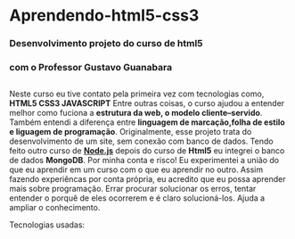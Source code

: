 # Aprendendo-html5-css3
### Desenvolvimento projeto do curso de html5
### com o Professor Gustavo Guanabara
##
Neste curso eu tive contato pela primeira vez com tecnologias como,  **HTML5 CSS3 JAVASCRIPT** Entre outras coisas, o curso ajudou a entender melhor como fuciona a **estrutura da web, o modelo cliente–servido**. Também entendi a diferença  entre **linguagem de marcação,folha de estilo e liguagem de programação**. Originalmente, esse projeto trata do desenvolvimento de um site, sem conexão com banco de dados. Tendo feito outro curso de [**Node.js**](https://www.youtube.com/watch?v=LLqq6FemMNQ&list=PLJ_KhUnlXUPtbtLwaxxUxHqvcNQndmI4B) depois do curso de **Html5** eu integrei o banco de dados **MongoDB**. Por minha conta e risco! Eu experimentei a união do que eu aprendir em um curso com o que eu aprendir no outro. Assim fazendo experiêncas por conta própria, eu acredito que eu possa aprender mais sobre programação. Errar procurar solucionar os erros, tentar entender o porquê de eles ocorrerem e é claro solucioná-los. Ajuda a ampliar o conhecimento. 

Tecnologias usadas:
